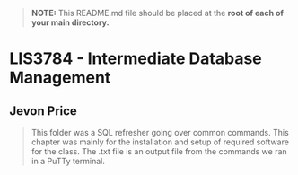 > **NOTE:** This README.md file should be placed at the **root of each of your main directory.**

# LIS3784 - Intermediate Database Management

## Jevon Price

> This folder was a SQL refresher going over common commands. This chapter was mainly for the installation and setup of required software for the class. The .txt file is an output file from the commands we ran in a PuTTy terminal.